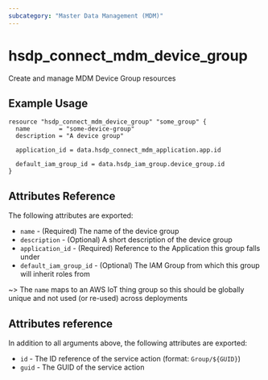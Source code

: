 ```yaml
---
subcategory: "Master Data Management (MDM)"
---
```


# hsdp_connect_mdm_device_group

Create and manage MDM Device Group resources

## Example Usage

```hcl
resource "hsdp_connect_mdm_device_group" "some_group" {
  name        = "some-device-group"
  description = "A device group"
  
  application_id = data.hsdp_connect_mdm_application.app.id
  
  default_iam_group_id = data.hsdp_iam_group.device_group.id
}
```

## Attributes Reference

The following attributes are exported:

* `name` - (Required) The name of the device group
* `description` - (Optional) A short description of the device group
* `application_id` - (Required) Reference to the Application this group falls under
* `default_iam_group_id` - (Optional) The IAM Group from which this group will inherit roles from

~> The `name` maps to an AWS IoT thing group so this should be globally unique and not used (or re-used) across deployments

## Attributes reference

In addition to all arguments above, the following attributes are exported:

* `id` - The ID reference of the service action (format: `Group/${GUID}`)
* `guid` - The GUID of the service action
